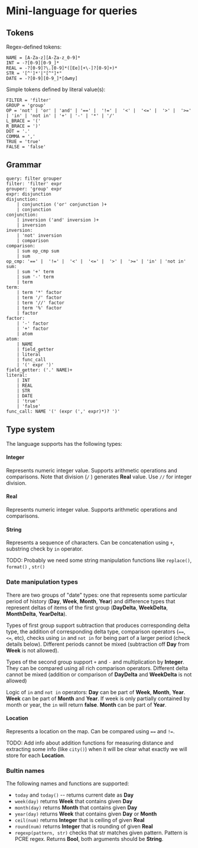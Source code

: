 # Mini-language for queries

## Tokens
Regex-defined tokens:
```
NAME = [A-Za-z][A-Za-z_0-9]*
INT = -?[0-9][0-9_]*
REAL = -?[0-9]?\.[0-9]*([Ee][+\-]?[0-9]+)*
STR = '[^']*'|"[^"]*"
DATE = -?[0-9][0-9_]*[dwmy]
```
Simple tokens defined by literal value(s):
```
FILTER = 'filter'
GROUP = 'group'
OP = 'not' | 'or' | 'and' | '==' |  '!=' |  '<' |  '<=' |  '>' |  '>=' | 'in' | 'not in' | '+' | '-' | '*' | '/'
L_BRACE = '('
R_BRACE = ')'
DOT = '.'
COMMA = ','
TRUE = 'true'
FALSE = 'false'
```
## Grammar
```
query: filter grouper
filter: 'filter' expr
grouper: 'group' expr
expr: disjunction
disjunction:
    | conjunction ('or' conjunction )+ 
    | conjunction
conjunction:
    | inversion ('and' inversion )+ 
    | inversion
inversion:
    | 'not' inversion 
    | comparison
comparison: 
    | sum op_cmp sum
    | sum
op_cmp: '==' |  '!=' |  '<' |  '<=' |  '>' |  '>=' | 'in' | 'not in'
sum: 
    | sum '+' term
    | sum '-' term
    | term
term:
    | term '*' factor
    | term '/' factor
    | term '//' factor
    | term '%' factor
    | factor
factor: 
    | '-' factor
    | '+' factor
    | atom
atom:
    | NAME
    | field_getter
    | literal 
    | func_call
    | '(' expr ')'
field_getter: ('.' NAME)+
literal:
    | INT
    | REAL
    | STR
    | DATE
    | 'true'
    | 'false'
func_call: NAME '(' (expr (',' expr)*)? ')'
```

## Type system

The language supports has the following types:

#### Integer
Represents numeric integer value.
Supports arithmetic operations and comparisons.
Note that division (`/` ) generates **Real** value.
Use `//` for integer division.

#### Real
Represents numeric integer value.
Supports arithmetic operations and comparisons.

####  String
Represents a sequence of characters. 
Can be concatenation using `+`, substring check by `in` operator. 

TODO: Probably we need some string manipulation functions like `replace()`, `format()` , `str()` 

### Date manipulation types

There are two groups of "date" types: one that represents some particular
period of history (**Day**, **Week**, **Month**, **Year**) and difference 
types that represent deltas of items of the first group 
(**DayDelta**, **WeekDelta**, **MonthDelta**, **YearDelta**). 

Types of first group support subtraction that produces corresponding delta type, 
the addition of corresponding delta type, comparison operators (`==`, `<=`, etc),
checks using `in` and `not in` for being part of a larger period (check details below). 
Different periods cannot be mixed (subtraction off **Day** from **Week** is not allowed).

Types of the second group support `+` and `-` and multiplication by **Integer**.
They can be compared using all rich comparison operators.
Different delta cannot be mixed (addition or comparison of **DayDelta** and **WeekDelta** is not allowed)


Logic of `in` and `not in` operators:
**Day** can be part of **Week**, **Month**, **Year**.
**Week** can be part of **Month** and **Year**. 
If week is only partially contained by month or year, the `in` will return **false**.
**Month** can be part of **Year**.


#### Location
Represents a location on the map.
Can be compared using `==` and `!=`.

TODO: Add info about addition functions for measuring distance and extracting some info (like `city()`)
when it will be clear what exactly we will store for each **Location**.

### Bultin names

The following names and functions are supported:

- `today` and `today()` -- returns current date as **Day**
- `week(day)`  returns **Week** that contains given **Day**
- `month(day)`  returns **Month** that contains given **Day**
- `year(day)`  returns **Week** that contains given **Day** or **Month**
- `ceil(num)` returns **Integer** that is ceiling of given **Real**
- `round(num)` returns **Integer** that is rounding of given **Real**
- `regexp(pattern, str)` checks that str matches given pattern. 
  Pattern is PCRE regex.
  Returns **Bool**, both arguments should be **String**.

